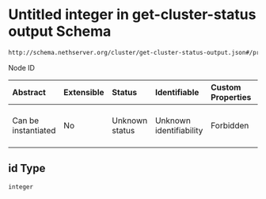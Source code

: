 # Untitled integer in get-cluster-status output Schema

```txt
http://schema.nethserver.org/cluster/get-cluster-status-output.json#/properties/nodes/items/properties/id
```

Node ID

| Abstract            | Extensible | Status         | Identifiable            | Custom Properties | Additional Properties | Access Restrictions | Defined In                                                                                        |
| :------------------ | :--------- | :------------- | :---------------------- | :---------------- | :-------------------- | :------------------ | :------------------------------------------------------------------------------------------------ |
| Can be instantiated | No         | Unknown status | Unknown identifiability | Forbidden         | Allowed               | none                | [get-cluster-status-output.json\*](cluster/get-cluster-status-output.json "open original schema") |

## id Type

`integer`
